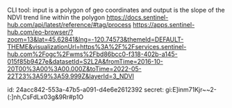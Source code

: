 CLI tool: input is a polygon of geo coordinates and output is the slope of the NDVI trend line within the polygon
https://docs.sentinel-hub.com/api/latest/reference/#tag/process
https://apps.sentinel-hub.com/eo-browser/?zoom=13&lat=45.62841&lng=-120.74573&themeId=DEFAULT-THEME&visualizationUrl=https%3A%2F%2Fservices.sentinel-hub.com%2Fogc%2Fwms%2Fbd86bcc0-f318-402b-a145-015f85b9427e&datasetId=S2L2A&fromTime=2016-10-20T00%3A00%3A00.000Z&toTime=2022-05-22T23%3A59%3A59.999Z&layerId=3_NDVI

id: 24acc842-553a-47b5-a091-d4e6e2612392
secret: gi:E]inm71Kjr~~2-(:]nh,CsFdLx03g&9Rr#p1O
